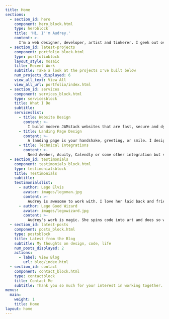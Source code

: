 ```yaml
---
title: Home
sections:
  - section_id: hero
    component: hero_block.html
    type: heroblock
    title: 'Hi, I''m Audrey.'
    content: >-    
      I'm a web designer, developer, artist and tinkerer. I geek out over code as much as design. I build pretty rad websites and applications for entrepreneurs, artists and organizations that do good.
  - section_id: latest-projects
    component: portfolio_block.html
    type: portfolioblock
    layout_style: mosaic
    title: Recent Work
    subtitle: Take a look at the projects I've built below
    num_projects_displayed: 6
    view_all_text: View All
    view_all_url: portfolio/index.html
  - section_id: services
    component: services_block.html
    type: servicesblock
    title: What I Do
    subtitle:
    serviceslist:
      - title: Website Design
        content: >-
          I build modern JAMstack websites that are fast, secure and dynamic. Think websites/blogs that don't don't rely on WordPress, Wix or SquareSpace. All designs include web hosting, DNS setup, SSL certificates and SEO optimization.
      - title: Landing Page Design
        content: >-
          A landing page is your handshake, greeting, or smile. I design landing pages that captures the imagination and converts visitors.
      - title: Technical Integrations
        content: >-
          Need Aweber, Acuity, Calendly or some other integration but stuck on the how? No worries, kick back and let me handle the technical integration for you.
  - section_id: testimonials
    component: testimonials_block.html
    type: testimonialsblock
    title: Testimonials
    subtitle:
    testimonialslist:
      - author: Lego Elvis
        avatar: images/legoman.jpg
        content: >-
          Audrey is awesome to work with. I love her laid back and friendly vibe. She's got a great sense of design and an unshakable technical can-do spirit. Everything she does is awesome!
      - author: Lego Good Wizard
        avatar: images/legowizard.jpg
        content: >-
          Audrey's work is magic. She spins code into art and does so with love and heart. It's clear that she loves her craft. I endorse her magic.
  - section_id: latest-posts
    component: posts_block.html
    type: postsblock
    title: Latest from the Blog
    subtitle: My thoughts on design, code, life
    num_posts_displayed: 2
    actions:
      - label: View Blog
        url: blog/index.html
  - section_id: contact
    component: contact_block.html
    type: contactblock
    title: Contact Me
    subtitle: Thank you so much for your interest in working together. Please tell me a bit about your project here. Looking forward to hearing from you!
menus:
  main:
    weight: 1
    title: Home
layout: home
---
```

